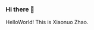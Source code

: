### Hi there 👋

HelloWorld! This is Xiaonuo Zhao. 

<!--
**Badwoman3zZ/Badwoman3zZ** is a ✨ _special_ ✨ repository because its `README.md` (this file) appears on your GitHub profile.

Here are some ideas to get you started:

- 🔭 I’m currently working on ...college freshman student
- 🌱 I’m currently learning ...AI and math, while I decide to pursue Global Study or History as second major.
- 👯 I’m looking to collaborate on ...
- 🤔 I’m looking for help with ...
- 💬 Ask me about ...
- 📫 How to reach me: ...
- 😄 Pronouns: ...
- ⚡ Fun fact: ...I keep a cat whose name is Hundan~
I'm ambitious to be a global citizen
-->
